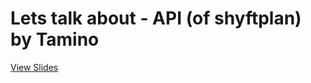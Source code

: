 # Lets talk about - API (of shyftplan) by Tamino

[View Slides](https://api.lets-talk-about.tamino.dev
)
